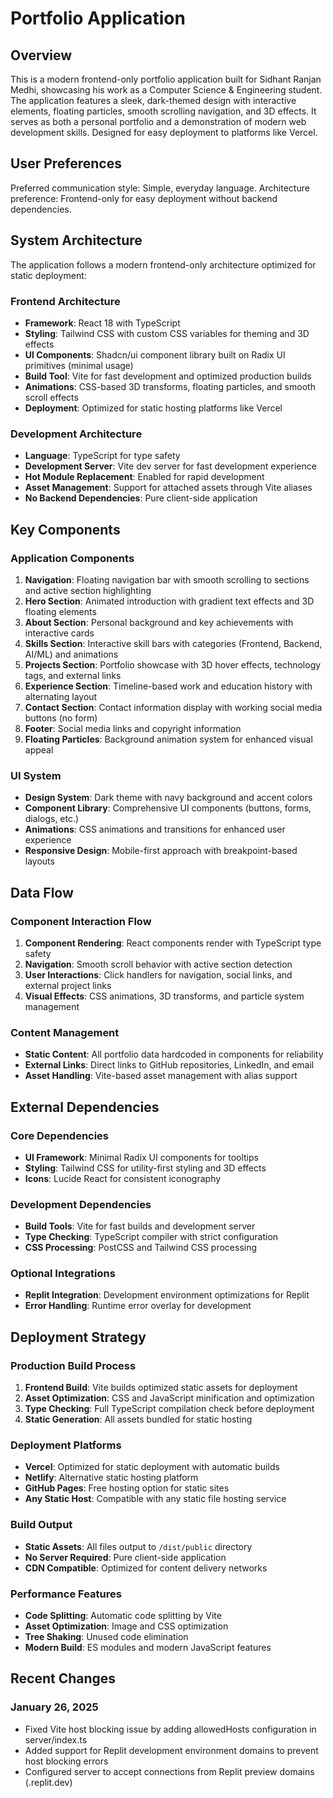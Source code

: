 # Portfolio Application

## Overview

This is a modern frontend-only portfolio application built for Sidhant Ranjan Medhi, showcasing his work as a Computer Science & Engineering student. The application features a sleek, dark-themed design with interactive elements, floating particles, smooth scrolling navigation, and 3D effects. It serves as both a personal portfolio and a demonstration of modern web development skills. Designed for easy deployment to platforms like Vercel.

## User Preferences

Preferred communication style: Simple, everyday language.
Architecture preference: Frontend-only for easy deployment without backend dependencies.

## System Architecture

The application follows a modern frontend-only architecture optimized for static deployment:

### Frontend Architecture
- **Framework**: React 18 with TypeScript
- **Styling**: Tailwind CSS with custom CSS variables for theming and 3D effects
- **UI Components**: Shadcn/ui component library built on Radix UI primitives (minimal usage)
- **Build Tool**: Vite for fast development and optimized production builds
- **Animations**: CSS-based 3D transforms, floating particles, and smooth scroll effects
- **Deployment**: Optimized for static hosting platforms like Vercel

### Development Architecture
- **Language**: TypeScript for type safety
- **Development Server**: Vite dev server for fast development experience
- **Hot Module Replacement**: Enabled for rapid development
- **Asset Management**: Support for attached assets through Vite aliases
- **No Backend Dependencies**: Pure client-side application

## Key Components

### Application Components
1. **Navigation**: Floating navigation bar with smooth scrolling to sections and active section highlighting
2. **Hero Section**: Animated introduction with gradient text effects and 3D floating elements
3. **About Section**: Personal background and key achievements with interactive cards
4. **Skills Section**: Interactive skill bars with categories (Frontend, Backend, AI/ML) and animations
5. **Projects Section**: Portfolio showcase with 3D hover effects, technology tags, and external links
6. **Experience Section**: Timeline-based work and education history with alternating layout
7. **Contact Section**: Contact information display with working social media buttons (no form)
8. **Footer**: Social media links and copyright information
9. **Floating Particles**: Background animation system for enhanced visual appeal

### UI System
- **Design System**: Dark theme with navy background and accent colors
- **Component Library**: Comprehensive UI components (buttons, forms, dialogs, etc.)
- **Animations**: CSS animations and transitions for enhanced user experience
- **Responsive Design**: Mobile-first approach with breakpoint-based layouts

## Data Flow

### Component Interaction Flow
1. **Component Rendering**: React components render with TypeScript type safety
2. **Navigation**: Smooth scroll behavior with active section detection
3. **User Interactions**: Click handlers for navigation, social links, and external project links
4. **Visual Effects**: CSS animations, 3D transforms, and particle system management

### Content Management
- **Static Content**: All portfolio data hardcoded in components for reliability
- **External Links**: Direct links to GitHub repositories, LinkedIn, and email
- **Asset Handling**: Vite-based asset management with alias support

## External Dependencies

### Core Dependencies
- **UI Framework**: Minimal Radix UI components for tooltips
- **Styling**: Tailwind CSS for utility-first styling and 3D effects
- **Icons**: Lucide React for consistent iconography

### Development Dependencies
- **Build Tools**: Vite for fast builds and development server
- **Type Checking**: TypeScript compiler with strict configuration
- **CSS Processing**: PostCSS and Tailwind CSS processing

### Optional Integrations
- **Replit Integration**: Development environment optimizations for Replit
- **Error Handling**: Runtime error overlay for development

## Deployment Strategy

### Production Build Process
1. **Frontend Build**: Vite builds optimized static assets for deployment
2. **Asset Optimization**: CSS and JavaScript minification and optimization
3. **Type Checking**: Full TypeScript compilation check before deployment
4. **Static Generation**: All assets bundled for static hosting

### Deployment Platforms
- **Vercel**: Optimized for static deployment with automatic builds
- **Netlify**: Alternative static hosting platform
- **GitHub Pages**: Free hosting option for static sites
- **Any Static Host**: Compatible with any static file hosting service

### Build Output
- **Static Assets**: All files output to `/dist/public` directory
- **No Server Required**: Pure client-side application
- **CDN Compatible**: Optimized for content delivery networks

### Performance Features
- **Code Splitting**: Automatic code splitting by Vite
- **Asset Optimization**: Image and CSS optimization
- **Tree Shaking**: Unused code elimination
- **Modern Build**: ES modules and modern JavaScript features

## Recent Changes

### January 26, 2025
- Fixed Vite host blocking issue by adding allowedHosts configuration in server/index.ts
- Added support for Replit development environment domains to prevent host blocking errors
- Configured server to accept connections from Replit preview domains (.replit.dev)